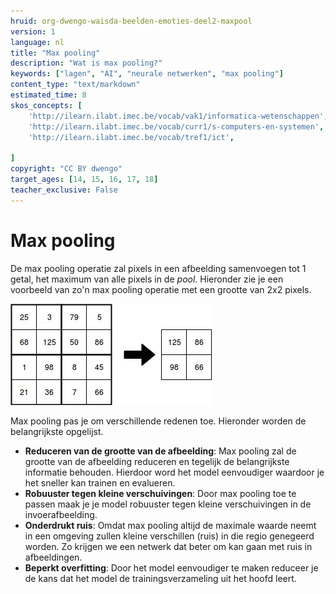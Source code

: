 ```yaml
---
hruid: org-dwengo-waisda-beelden-emoties-deel2-maxpool
version: 1
language: nl
title: "Max pooling"
description: "Wat is max pooling?"
keywords: ["lagen", "AI", "neurale netwerken", "max pooling"]
content_type: "text/markdown"
estimated_time: 8
skos_concepts: [
    'http://ilearn.ilabt.imec.be/vocab/vak1/informatica-wetenschappen', 
    'http://ilearn.ilabt.imec.be/vocab/curr1/s-computers-en-systemen',
    'http://ilearn.ilabt.imec.be/vocab/tref1/ict',

]
copyright: "CC BY dwengo"
target_ages: [14, 15, 16, 17, 18]
teacher_exclusive: False
---
```


# Max pooling

De max pooling operatie zal pixels in een afbeelding samenvoegen tot 1 getal, het maximum van alle pixels in de *pool*. Hieronder zie je een voorbeeld van zo'n max pooling operatie met een grootte van 2x2 pixels.

!["Voorbeeld van max pooling"](img/maxpooling.jpg)

Max pooling pas je om verschillende redenen toe. Hieronder worden de belangrijkste opgelijst.

- **Reduceren van de grootte van de afbeelding**: Max pooling zal de grootte van de afbeelding reduceren en tegelijk de belangrijkste informatie behouden. Hierdoor word het model eenvoudiger waardoor je het sneller kan trainen en evalueren.
- **Robuuster tegen kleine verschuivingen**: Door max pooling toe te passen maak je je model robuuster tegen kleine verschuivingen in de invoerafbeelding. 
- **Onderdrukt ruis**: Omdat max pooling altijd de maximale waarde neemt in een omgeving zullen kleine verschillen (ruis) in die regio genegeerd worden. Zo krijgen we een netwerk dat beter om kan gaan met ruis in afbeeldingen.
- **Beperkt overfitting**: Door het model eenvoudiger te maken reduceer je de kans dat het model de trainingsverzameling uit het hoofd leert. 



